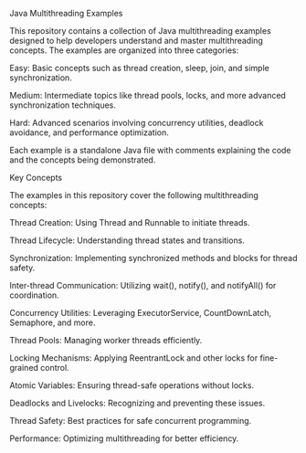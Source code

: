Java Multithreading Examples

This repository contains a collection of Java multithreading examples designed to help developers understand and master multithreading concepts. The examples are organized into three categories:





Easy: Basic concepts such as thread creation, sleep, join, and simple synchronization.



Medium: Intermediate topics like thread pools, locks, and more advanced synchronization techniques.



Hard: Advanced scenarios involving concurrency utilities, deadlock avoidance, and performance optimization.

Each example is a standalone Java file with comments explaining the code and the concepts being demonstrated.

Key Concepts

The examples in this repository cover the following multithreading concepts:





Thread Creation: Using Thread and Runnable to initiate threads.



Thread Lifecycle: Understanding thread states and transitions.



Synchronization: Implementing synchronized methods and blocks for thread safety.



Inter-thread Communication: Utilizing wait(), notify(), and notifyAll() for coordination.



Concurrency Utilities: Leveraging ExecutorService, CountDownLatch, Semaphore, and more.



Thread Pools: Managing worker threads efficiently.



Locking Mechanisms: Applying ReentrantLock and other locks for fine-grained control.



Atomic Variables: Ensuring thread-safe operations without locks.



Deadlocks and Livelocks: Recognizing and preventing these issues.



Thread Safety: Best practices for safe concurrent programming.



Performance: Optimizing multithreading for better efficiency.
